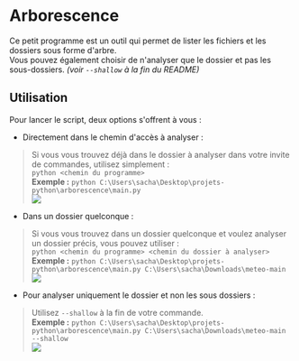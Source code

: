 # Arborescence

Ce petit programme est un outil qui permet de lister les fichiers et les dossiers sous forme d'arbre.    
Vous pouvez également choisir de n'analyser que le dossier et pas les sous-dossiers. *(voir `--shallow` à la fin du README)*

## Utilisation
Pour lancer le script, deux options s'offrent à vous :
- Directement dans le chemin d'accès à analyser :
> Si vous vous trouvez déjà dans le dossier à analyser dans votre invite de commandes, utilisez simplement :   
`python <chemin du programme>`   
__Exemple :__ `python C:\Users\sacha\Desktop\projets-python\arborescence\main.py`    
![](https://i.imgur.com/qyCdvtf.png)

- Dans un dossier quelconque :
> Si vous vous trouvez dans un dossier quelconque et voulez analyser un dossier précis, vous pouvez utiliser :    
`python <chemin du programme> <chemin du dossier à analyser>`    
__Exemple :__  `python C:\Users\sacha\Desktop\projets-python\arborescence\main.py C:\Users\sacha\Downloads\meteo-main`    
![](https://i.imgur.com/fWUfccQ.png)

- Pour analyser uniquement le dossier et non les sous dossiers :
> Utilisez `--shallow` à la fin de votre commande.    
__Exemple :__ `python C:\Users\sacha\Desktop\projets-python\arborescence\main.py C:\Users\sacha\Downloads\meteo-main --shallow`     
![](https://i.imgur.com/o5XYe6S.png)
